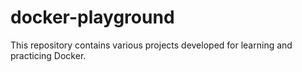 # docker-playground
This repository contains various projects developed for learning and practicing Docker.
